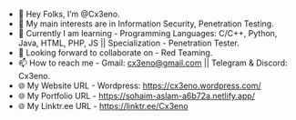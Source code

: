 - 👋 Hey Folks, I’m @Cx3eno.
- 👀 My main interests are in Information Security, Penetration Testing.
- 🌱 Currently I am learning - Programming Languages: C/C++, Python, Java, HTML, PHP, JS || Specialization - Penetration Tester.
- 🤝 Looking forward to collaborate on - Red Teaming.
- 📫 How to reach me - Gmail: cx3eno@gmail.com || Telegram & Discord: Cx3eno.
- 🌐 My Website URL - Wordpress: https://cx3eno.wordpress.com/
- 🌐 My Portfolio URL - https://sohaim-aslam-a6b72a.netlify.app/
- 🌐 My Linktr.ee URL - https://linktr.ee/Cx3eno 
<!---
Cx3eno/Cx3eno is a ✨ special ✨ repository because its `README.md` (this file) appears on your GitHub profile.
You can click the Preview link to take a look at your changes.
--->
